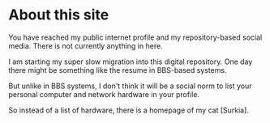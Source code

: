 # About this site
You have reached my public internet profile and my repository-based social media. There is not currently anything in here.

I am starting my super slow migration into this digital repository. One day there might be something like the resume in BBS-based systems.

But unlike in BBS systems, I don't think it will be a social norm to list your personal computer and network hardware in your profile.

So instead of a list of hardware, there is a homepage of my cat [Surkia].
